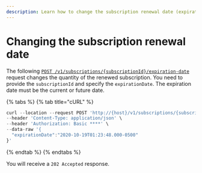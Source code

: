 ```yaml
---
description: Learn how to change the subscription renewal date (expiration date).
---
```


# Changing the subscription renewal date

The following [`POST /v1/subscriptions/{subscriptionId}/expiration-date`](https://www.digitalriver.com/docs/commerce-api-reference/#operation/updateExpirationDate) request changes the quantity of the renewed subscription. You need to provide the `subscriptionId` and specify the `expirationDate`. The expiration date must be the current or future date.

{% tabs %}
{% tab title="cURL" %}
```javascript
curl --location --request POST 'http://{host}/v1/subscriptions/{subscriptionId}/expiration-date' \
--header 'Content-Type: application/json' \
--header 'Authorization: Basic ****' \
--data-raw '{
  "expirationDate":"2020-10-19T01:23:48.000-0500"
}'
```
{% endtab %}
{% endtabs %}

You will receive a `202 Accepted` response.
